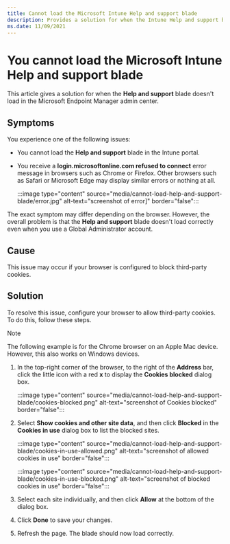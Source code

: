 ```yaml
---
title: Cannot load the Microsoft Intune Help and support blade
description: Provides a solution for when the Intune Help and support blade doesn't load correctly in the Microsoft Endpoint Manager admin center.
ms.date: 11/09/2021
---
```

# You cannot load the Microsoft Intune Help and support blade

This article gives a solution for when the **Help and support** blade doesn't load in the Microsoft Endpoint Manager admin center.

## Symptoms

You experience one of the following issues:

- You cannot load the **Help and support** blade in the Intune portal.
- You receive a **login.microsoftonline.com refused to connect** error message in browsers such as Chrome or Firefox. Other browsers such as Safari or Microsoft Edge may display similar errors or nothing at all.

    :::image type="content" source="media/cannot-load-help-and-support-blade/error.jpg" alt-text="screenshot of error]" border="false":::

The exact symptom may differ depending on the browser. However, the overall problem is that the **Help and support** blade doesn't load correctly even when you use a Global Administrator account.

## Cause

This issue may occur if your browser is configured to block third-party cookies.

## Solution

To resolve this issue, configure your browser to allow third-party cookies. To do this, follow these steps.

> [!NOTE]
> The following example is for the Chrome browser on an Apple Mac device. However, this also works on Windows devices.

1. In the top-right corner of the browser, to the right of the **Address** bar, click the little icon with a red **x** to display the **Cookies blocked** dialog box.

    :::image type="content" source="media/cannot-load-help-and-support-blade/cookies-blocked.png" alt-text="screenshot of Cookies blocked" border="false":::

2. Select **Show cookies and other site data**, and then click **Blocked** in the **Cookies in use** dialog box to list the blocked sites.  

    :::image type="content" source="media/cannot-load-help-and-support-blade/cookies-in-use-allowed.png" alt-text="screenshot of allowed cookies in use" border="false":::

    :::image type="content" source="media/cannot-load-help-and-support-blade/cookies-in-use-blocked.png" alt-text="screenshot of blocked cookies in use" border="false":::

3. Select each site individually, and then click **Allow** at the bottom of the dialog box.
4. Click **Done** to save your changes.
5. Refresh the page. The blade should now load correctly.
